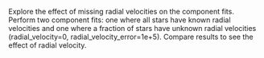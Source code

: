 Explore the effect of missing radial velocities on the component fits.
Perform two component fits: one where all stars have known radial velocities and one where a fraction of stars have unknown radial velocities (radial_velocity=0, radial_velocity_error=1e+5).
Compare results to see the effect of radial velocity.
